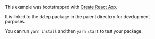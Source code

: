 This example was bootstrapped with [Create React App](https://github.com/facebook/create-react-app).

It is linked to the datep package in the parent directory for development purposes.

You can run `yarn install` and then `yarn start` to test your package.
